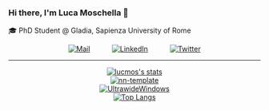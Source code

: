 ### Hi there, I'm Luca Moschella 🧗

🎓 PhD Student @ Gladia, Sapienza University of Rome


<p align="center">
<a href="mailto:luca.moschella94@gmail.com"><img alt="Mail" src="https://img.shields.io/badge/Mail-white?logo=gmail&style=for-the-badge" hspace="20"></a>   
<a href="https://www.linkedin.com/in/lucamoschella/"><img alt="LinkedIn" src="https://img.shields.io/badge/LinkedIn-blue?logo=linkedin&style=for-the-badge" hspace="20"></a>     
<a href="https://twitter.com/moschella_luca"><img alt="Twitter" src="https://img.shields.io/badge/Twitter-white?logo=twitter&style=for-the-badge" hspace="20"></a>
</p>

---

<p align="center">
    <a href="https://github.com/anuraghazra/github-readme-stats"><img alt="lucmos's stats" src="https://github-readme-stats.vercel.app/api?username=lucmos&show_icons=true&count_private=true&include_all_commits=true&theme=react"></a><br>
    <a href="https://github.com/lucmos/nn-template"><img alt="nn-template" src="https://github-readme-stats.vercel.app/api/pin/?username=lucmos&repo=nn-template&theme=react"></a><br>
    <a href="https://github.com/lucmos/UltrawideWindows"><img alt="UltrawideWindows" src="https://github-readme-stats.vercel.app/api/pin/?username=lucmos&repo=UltraWideWindows&theme=react"></a><br>
    <a href="https://github.com/anuraghazra/github-readme-stats"><img alt="Top Langs" src="https://github-readme-stats.vercel.app/api/top-langs/?username=lucmos&exclude_repo=DLAI-s2-2020-tutorials&theme=react"></a><br>
</p>


<!--
**lucmos/lucmos** is a ✨ _special_ ✨ repository because its `README.md` (this file) appears on your GitHub profile.

Here are some ideas to get you started:

- 🔭 I’m currently working on ...
- 🌱 I’m currently learning ...
- 👯 I’m looking to collaborate on ...
- 🤔 I’m looking for help with ...
- 💬 Ask me about ...
- 📫 How to reach me: ...
- 😄 Pronouns: ...
- ⚡ Fun fact: ...
-->
